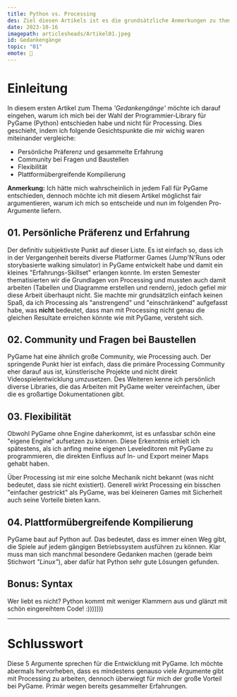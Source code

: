 ```yaml
---
title: Python vs. Processing
des: Ziel diesen Artikels ist es die grundsätzliche Anmerkungen zu thematisieren und bereits ein laufendes Spielfenster zu erhalten.
date: 2023-10-16
imagepath: articlesheads/Artikel01.jpeg
id: Gedankengänge
topic: "01"
emote: 🐍
---
```


# Einleitung

In diesem ersten Artikel zum Thema _'Gedankengänge'_ möchte ich darauf eingehen, warum ich mich bei der Wahl der Programmier-Library für PyGame (Python) entschieden habe und nicht für Processing. Dies geschieht, indem ich folgende Gesichtspunkte die mir wichig waren miteinander vergleiche:

- Persönliche Präferenz und gesammelte Erfahrung
- Community bei Fragen und Baustellen
- Flexibilität
- Plattformübergreifende Kompilierung

**Anmerkung:**
Ich hätte mich wahrscheinlich in jedem Fall für PyGame entschieden, dennoch möchte ich mit diesem Artikel möglichst fair argumentieren, warum ich mich so entscheide und nun im folgenden Pro-Argumente liefern.

## 01. Persönliche Präferenz und Erfahrung

Der definitiv subjektivste Punkt auf dieser Liste. Es ist einfach so, dass ich in der Vergangenheit bereits diverse Platformer Games (Jump'N'Runs oder storybasierte walking simulator) in PyGame entwickelt habe und damit ein kleines "Erfahrungs-Skillset" erlangen konnte. Im ersten Semester thematisierten wir die Grundlagen von Processing und mussten auch damit arbeiten (Tabellen und Diagramme erstellen und rendern), jedoch gefiel mir diese Arbeit überhaupt nicht. Sie machte mir grundsätzlich einfach keinen Spaß, da ich Processing als "anstrengend" und "einschränkend" aufgefasst habe, was **nicht** bedeutet, dass man mit Processing nicht genau die gleichen Resultate erreichen könnte wie mit PyGame, versteht sich.

## 02. Community und Fragen bei Baustellen

PyGame hat eine ähnlich große Community, wie Processing auch. Der springende Punkt hier ist einfach, dass die primäre Processing Community eher darauf aus ist, künstlerische Projekte und nicht direkt Videospielentwicklung umzusetzen. Des Weiteren kenne ich persönlich diverse Libraries, die das Arbeiten mit PyGame weiter vereinfachen, über die es großartige Dokumentationen gibt.

## 03. Flexibilität

Obwohl PyGame ohne Engine daherkommt, ist es unfassbar schön eine "eigene Engine" aufsetzen zu können.
Diese Erkenntnis erhielt ich spätestens, als ich anfing meine eigenen Leveleditoren mit PyGame zu programmieren, die direkten Einfluss auf In- und Export meiner Maps gehabt haben.

Über Processing ist mir eine solche Mechanik nicht bekannt (was nicht bedeutet, dass sie nicht existiert). Generell wirkt Processing ein bisschen "einfacher gestrickt" als PyGame, was bei kleineren Games mit Sicherheit auch seine Vorteile bieten kann.

## 04. Plattformübergreifende Kompilierung

PyGame baut auf Python auf. Das bedeutet, dass es immer einen Weg gibt, die Spiele auf jedem gängigen Betriebssystem ausführen zu können. Klar muss man sich manchmal besondere Gedanken machen (gerade beim Stichwort _"Linux"_), aber dafür hat Python sehr gute Lösungen gefunden.

## Bonus: Syntax

Wer liebt es nicht? Python kommt mit weniger Klammern aus und glänzt mit schön eingereihtem Code! :)))))))

---

# Schlusswort

Diese 5 Argumente sprechen für die Entwicklung mit PyGame. Ich möchte abermals hervorheben, dass es mindestens genauso viele Argumente gibt mit Processing zu arbeiten, dennoch überwiegt für mich der große Vorteil bei PyGame. Primär wegen bereits gesammelter Erfahrungen.
